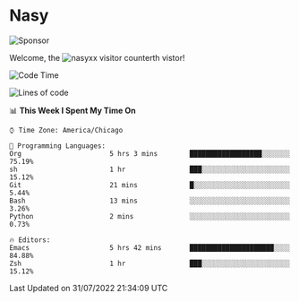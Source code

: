 # Nasy

<!--
<p align="center">
<img height="200" src="https://github-readme-stats.vercel.app/api?username=nasyxx&count_private=true&show_icons=true&theme=dracula&include_all_commits=true"/>
<img height="200" src="https://github-readme-stats.vercel.app/api/top-langs/?username=nasyxx&theme=dracula&hide=html,jupyter+notebook&count_private=true&show_icons=true"/>
</p>

  
----------------
-->

![Sponsor](https://img.shields.io/static/v1.svg?label=Sponsor&message=%E2%9D%A4&logo=GitHub&style=flat&color=pink)
 
Welcome, the ![nasyxx visitor counter](https://count.getloli.com/get/@nasyxx?theme=rule34)th vistor!
 
<!--START_SECTION:waka-->
![Code Time](http://img.shields.io/badge/Code%20Time-2%2C530%20hrs%2030%20mins-blue)

![Lines of code](https://img.shields.io/badge/From%20Hello%20World%20I%27ve%20Written-5%20Million%20lines%20of%20code-blue)

📊 **This Week I Spent My Time On** 

```text
⌚︎ Time Zone: America/Chicago

💬 Programming Languages: 
Org                      5 hrs 3 mins        ██████████████████░░░░░░░   75.19% 
sh                       1 hr                ███░░░░░░░░░░░░░░░░░░░░░░   15.12% 
Git                      21 mins             █░░░░░░░░░░░░░░░░░░░░░░░░   5.44% 
Bash                     13 mins             ░░░░░░░░░░░░░░░░░░░░░░░░░   3.26% 
Python                   2 mins              ░░░░░░░░░░░░░░░░░░░░░░░░░   0.73%

🔥 Editors: 
Emacs                    5 hrs 42 mins       █████████████████████░░░░   84.88% 
Zsh                      1 hr                ███░░░░░░░░░░░░░░░░░░░░░░   15.12%

```


 Last Updated on 31/07/2022 21:34:09 UTC
<!--END_SECTION:waka-->

<!-- ![visitors](https://visitor-badge.laobi.icu/badge?page_id=nasyxx.nasyxx) -->
